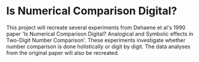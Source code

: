 # Is Numerical Comparison Digital? #

This project will recreate several experiments from Dehaene et al's 1990 paper 'Is Numerical Comparison Digital? Analogical and Symbolic effects in Two-Digit Number Comparison'. These experiments investigate whether number comparison is done holistically or digit by digit. The data analyses from the original paper will also be recreated.

